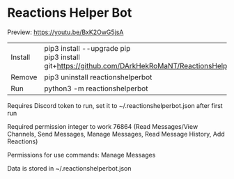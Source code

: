 # Reactions Helper Bot

Preview: https://youtu.be/BxK2OwG5jsA

|   |   |
| --- | --- |
| Install | pip3 install --upgrade pip <br> pip3 install git+https://github.com/DArkHekRoMaNT/ReactionsHelperBot |
| Remove | pip3 uninstall reactionshelperbot |
| Run | python3 -m reactionshelperbot |

Requires Discord token to run, set it to ~/.reactionshelperbot.json after first run

Required permission integer to work 76864 (Read Messages/View Channels, Send Messages, Manage Messages, Read Message History, Add Reactions)

Permissions for use commands: Manage Messages

Data is stored in ~/.reactionshelperbot.json

